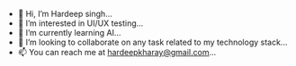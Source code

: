- 👋 Hi, I’m Hardeep singh...
- 👀 I’m interested in UI/UX testing...
- 🌱 I’m currently learning AI...
- 💞️ I’m looking to collaborate on any task related to my technology stack...
- 📫 You can reach me at hardeepkharay@gmail.com...

<!---
Deepkharay/Deepkharay is a ✨ special ✨ repository because its `README.md` (this file) appears on your GitHub profile.
You can click the Preview link to take a look at your changes.
--->
